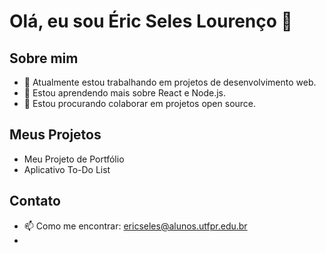 # Olá, eu sou Éric Seles Lourenço 👋

## Sobre mim
- 🔭 Atualmente estou trabalhando em projetos de desenvolvimento web.
- 🌱 Estou aprendendo mais sobre React e Node.js.
- 👯 Estou procurando colaborar em projetos open source.

## Meus Projetos
- Meu Projeto de Portfólio
- Aplicativo To-Do List

## Contato
- 📫 Como me encontrar: ericseles@alunos.utfpr.edu.br
- 
